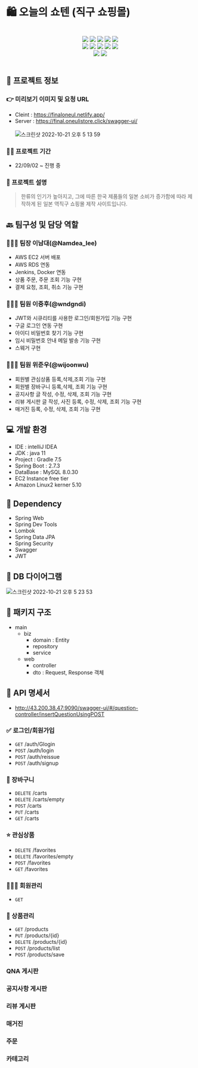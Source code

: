 # 🛍 오늘의 쇼텐 (직구 쇼핑몰)

<br>
<div align="center">
    <img src="https://img.shields.io/badge/IntelliJ IDEA-000000?style=for-the-badge&logo=IntelliJ IDEA&logoColor=white"/>
    <img src="https://img.shields.io/badge/Spring-6DB33F?style=for-the-badge&logo=Spring&logoColor=white"/>
    <img src="https://img.shields.io/badge/spring boot-6DB33F?style=for-the-badge&logo=spring boot&logoColor=white"/>
    <img src="https://img.shields.io/badge/spring security-6DB33F?style=for-the-badge&logo=spring security&logoColor=white"/>
    <img src="https://img.shields.io/badge/Swagger-85EA2D?style=for-the-badge&logo=Swagger&logoColor=white"/>
</div>
<div align="center">
    <img src="https://img.shields.io/badge/MySQL-4479A1?style=for-the-badge&logo=MySQL&logoColor=white"/>
    <img src="https://img.shields.io/badge/react-61DAFB?style=for-the-badge&logo=react&logoColor=black"/>
    <img src="https://img.shields.io/badge/html-E34F26?style=for-the-badge&logo=html5&logoColor=white"/>
    <img src="https://img.shields.io/badge/css-1572B6?style=for-the-badge&logo=css3&logoColor=white"/>
    <img src="https://img.shields.io/badge/bootstrap-7952B3?style=for-the-badge&logo=bootstrap&logoColor=white"/>
</div>
<div align="center">
    <img src="https://img.shields.io/badge/github-181717?style=for-the-badge&logo=github&logoColor=white"/>
    <img src="https://img.shields.io/badge/aws-232F3E?style=for-the-badge&logo=aws&logoColor=white"/>
</div> 

<br>



## 💁 프로젝트 정보

### 👉 미리보기 이미지 및 요청 URL  
- Cleint : https://finaloneul.netlify.app/
- Server : https://final.oneulistore.click/swagger-ui/
<br><br>
![스크린샷 2022-10-21 오후 5 13 59](https://user-images.githubusercontent.com/57162810/197147285-04d0e8d4-715e-4237-bc98-1e3536765237.png)

### 🏋️‍♀️ 프로젝트 기간
- 22/09/02 ~ 진행 중
### 💬 프로젝트 설명
> 한류의 인기가 높아지고, 그에 따른 한국 제품들의 일본 소비가 증가함에 따라 제작하게 된 일본 역직구 쇼핑몰 제작 사이트입니다.


## 🔙 팀구성 및 담당 역할
### 🧑🏻‍💻 팀장 이남대(@Namdea_lee)
- AWS EC2 서버 배포
- AWS RDS 연동
- Jenkins, Docker 연동
- 상품 주문, 주문 조회 기능 구현
- 결제 요청, 조회, 취소 기능 구현
### 🧑🏻‍💻 팀원 이중후(@wndgndi)
- JWT와 시큐리티를 사용한 로그인/회원가입 기능 구현
- 구글 로그인 연동 구현
- 아이디 비밀번호 찾기 기능 구현
- 임시 비밀번호 안내 메일 발송 기능 구현
- 스웨거 구현
### 👩🏻‍💻 팀원 위준우(@wijoonwu)
- 회원별 관심상품 등록,삭제,조회 기능 구현
- 회원별 장바구니 등록,삭제, 조회 기능 구현
- 공지사항 글 작성, 수정, 삭제, 조회 기능 구현 
- 리뷰 게시판 글 작성, 사진 등록, 수정, 삭제, 조회 기능 구현
- 매거진 등록, 수정, 삭제, 조회 기능 구현

## 💻 개발 환경
- IDE : intelliJ IDEA
- JDK : java 11
- Project : Gradle 7.5
- Spring Boot : 2.7.3
- DataBase : MySQL 8.0.30
- EC2 Instance free tier
- Amazon Linux2 kerner 5.10

## 🌱 Dependency
- Spring Web
- Spring Dev Tools
- Lombok
- Spring Data JPA
- Spring Security
- Swagger
- JWT


## 💾 DB 다이어그램
![스크린샷 2022-10-21 오후 5 23 53](https://user-images.githubusercontent.com/57162810/197149208-05de2f25-fcc4-4d45-8a17-fc9844e215a1.png)

## 🕋 패키지 구조 
- main
    - biz
        - domain : Entity
        - repository
        - service
    - web
        - controller
        - dto : Request, Response 객체

## 📡 API 명세서
- http://43.200.38.47:9090/swagger-ui/#/question-controller/insertQuestionUsingPOST
### ✅ 로그인/회원가입
- `GET` /auth/Glogin
- `POST` /auth/login
- `POST`  /auth/reissue
- `POST` /auth/signup
### 🧺 장바구니
- `DELETE` /carts
- `DELETE` /carts/empty
- `POST` /carts
- `PUT` /carts
- `GET` /carts
### ⭐️ 관심상품
- `DELETE` /favorites
- `DELETE` /favorites/empty
- `POST` /favorites
- `GET` /favorites
### 👩🏻‍🦱 회원관리
- `GET` 
### 🎁 상품관리
- `GET` /products
- `PUT` /products/{id}
- `DELETE` /products/{id}
- `POST` /products/list
- `POST` /products/save
### QNA 게시판
### 공지사항 게시판
### 리뷰 게시판
### 매거진
### 주문
### 카테고리
